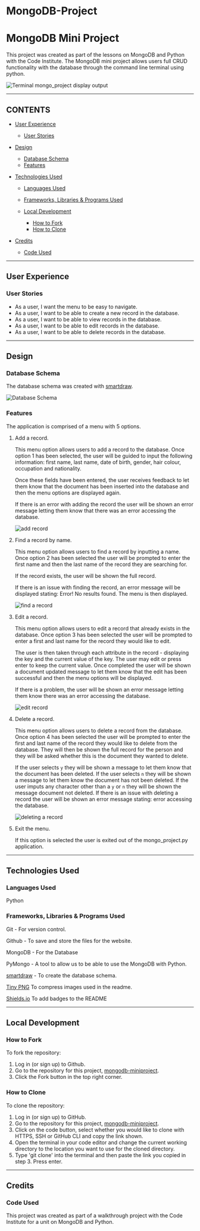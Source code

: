# MongoDB-Project
# MongoDB Mini Project


This project was created as part of the lessons on MongoDB and Python with the Code Institute. The MongoDB mini project allows users full CRUD functionality with the database through the command line terminal using python.

![Terminal mongo_project display output](documentation/mongo_project.png)

- - -

## CONTENTS

* [User Experience](#User-Experience)
  * [User Stories](#User-Stories)

* [Design](#Design)
  * [Database Schema](#Database-Schema)
  * [Features](#Features)

* [Technologies Used](#Technologies-Used)
  * [Languages Used](#Languages-Used)
  * [Frameworks, Libraries & Programs Used](#Frameworks,-Libraries-&-Programs-Used)

  * [Local Development](#Local-Development)
    * [How to Fork](#How-to-Fork)
    * [How to Clone](#How-to-Clone)
  
* [Credits](#Credits)
  * [Code Used](#Code-Used)

- - -

## User Experience

### User Stories

* As a user, I want the menu to be easy to navigate.
* As a user, I want to be able to create a new record in the database.
* As a user, I want to be able to view records in the database.
* As a user, I want to be able to edit records in the database.
* As a user, I want to be able to delete records in the database.

- - -

## Design

### Database Schema

The database schema was created with [smartdraw](https://www.smartdraw.com/).

![Database Schema](documentation/erd.png)

### Features

The application is comprised of a menu with 5 options.

1. Add a record.

   This menu option allows users to add a record to the database. Once option 1 has been selected, the user will be guided to input the following information: first name, last name, date of birth, gender, hair colour, occupation and nationality.

   Once these fields have been entered, the user receives feedback to let them know that the document has been inserted into the database and then the menu options are displayed again.

   If there is an error with adding the record the user will be shown an error message letting them know that there was an error accessing the database.

   ![add record](documentation/add_record.png)

2. Find a record by name.

   This menu option allows users to find a record by inputting a name. Once option 2 has been selected the user will be prompted to enter the first name and then the last name of the record they are searching for.

   If the record exists, the user will be shown the full record.

   If there is an issue with finding the record, an error message will be displayed stating: Error! No results found. The menu is then displayed.

   ![find a record](documentation/find_record.png)

3. Edit a record.

   This menu option allows users to edit a record that already exists in the database. Once option 3 has been selected the user will be prompted to enter a first and last name for the record they would like to edit.

   The user is then taken through each attribute in the record - displaying the key and the current value of the key. The user may edit or press enter to keep the current value. Once completed the user will be shown a document updated message to let them know that the edit has been successful and then the menu options will be displayed.

   If there is a problem, the user will be shown an error message letting them know there was an error accessing the database.

   ![edit record](documentation/edit_record.png)

4. Delete a record.

   This menu option allows users to delete a record from the database. Once option 4 has been selected the user will be prompted to enter the first and last name of the record they would like to delete from the database. They will then be shown the full record for the person and they will be asked whether this is the document they wanted to delete.

   If the user selects `y` they will be shown a message to let them know that the document has been deleted. If the user selects `n` they will be shown a message to let them know the document has not been deleted. If the user imputs any character other than a `y` or `n` they will be shown the message document not deleted. If there is an issue with deleting a record the user will be shown an error message stating: error accessing the database.

   ![deleting a record](documentation/delete_record.png)

5. Exit the menu.

   If this option is selected the user is exited out of the mongo_project.py application.

- - -

## Technologies Used

### Languages Used

Python

### Frameworks, Libraries & Programs Used

Git - For version control.

Github - To save and store the files for the website.

MongoDB - For the Database

PyMongo - A tool to allow us to be able to use the MongoDB with Python.

[smartdraw](https://www.smartdraw.com/) - To create the database schema.

[Tiny PNG](https://tinypng.com/) To compress images used in the readme.

[Shields.io](https://shields.io/) To add badges to the README

- - -

## Local Development

### How to Fork

To fork the repository:

1. Log in (or sign up) to Github.
2. Go to the repository for this project, [mongodb-miniproject](https://github.com/kera-cudmore/mongodb-miniproject).
3. Click the Fork button in the top right corner.

### How to Clone

To clone the repository:

1. Log in (or sign up) to GitHub.
2. Go to the repository for this project, [mongodb-miniproject](https://github.com/kera-cudmore/mongodb-miniproject).
3. Click on the code button, select whether you would like to clone with HTTPS, SSH or GitHub CLI and copy the link shown.
4. Open the terminal in your code editor and change the current working directory to the location you want to use for the cloned directory.
5. Type 'git clone' into the terminal and then paste the link you copied in step 3. Press enter.

- - -

## Credits

### Code Used

This project was created as part of a walkthrough project with the Code Institute for a unit on MongoDB and Python.
